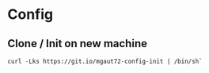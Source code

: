 # Config

## Clone / Init on new machine
```
curl -Lks https://git.io/mgaut72-config-init | /bin/sh`
```
